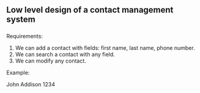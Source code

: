 ## Low level design of a contact management system

###
Requirements:
1. We can add a contact with fields: first name, last name, phone number.
2. We can search a contact with any field.
3. We can modify any contact.

Example:

John Addison 1234